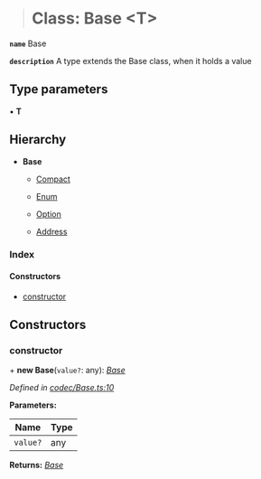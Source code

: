 > # Class: Base <**T**>

**`name`** Base

**`description`** A type extends the Base class, when it holds a value

## Type parameters

▪ **T**

## Hierarchy

* **Base**

  * [Compact](_codec_compact_.compact.md)

  * [Enum](_codec_enumtype_.enum.md)

  * [Option](_codec_option_.option.md)

  * [Address](_primitive_address_.address.md)

### Index

#### Constructors

* [constructor](_codec_base_.base.md#constructor)

## Constructors

###  constructor

\+ **new Base**(`value?`: any): *[Base](_codec_base_.base.md)*

*Defined in [codec/Base.ts:10](https://github.com/polkadot-js/api/blob/2eee6cf/packages/types/src/codec/Base.ts#L10)*

**Parameters:**

Name | Type |
------ | ------ |
`value?` | any |

**Returns:** *[Base](_codec_base_.base.md)*
